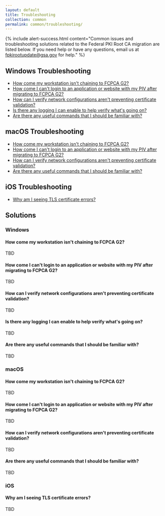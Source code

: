 ```yaml
---
layout: default 
title: Troubleshooting
collection: common
permalink: common/troubleshooting/
---
```


{% include alert-success.html content="Common issues and troubleshooting solutions related to the Federal PKI Root CA migration are listed below.  If you need help or have any questions, email us at fpkirootupdate@gsa.gov for help." %} 
 
## Windows Troubleshooting
- [How come my workstation isn't chaining to FCPCA G2?](#how-come-my-workstation-isnt-chaining-to-fcpca-g2)
- [How come I can't login to an application or website with my PIV after migrating to FCPCA G2?](#how-come-i-cant-login-to-an-application-or-website-with-my-piv-after-migrating-to-fcpca-g2)
- [How can I verify network configurations aren't preventing certificate validation?](#how-can-i-verify-network-configurations-arent-preventing-certificate-validation)
- [Is there any logging I can enable to help verify what's going on?](#is-there-any-logging-i-can-enable-to-help-verify-whats-going-on)
- [Are there any useful commands that I should be familiar with?](#are-there-any-useful-commands-that-i-should-be-familiar-with)

## macOS Troubleshooting
- [How come my workstation isn't chaining to FCPCA G2?](#how-come-my-workstation-isnt-chaining-to-fcpca-g2)
- [How come I can't login to an application or website with my PIV after migrating to FCPCA G2?](#how-come-i-cant-login-to-an-application-or-website-with-my-piv-after-migrating-to-fcpca-g2)
- [How can I verify network configurations aren't preventing certificate validation?](#how-can-i-verify-network-configurations-arent-preventing-certificate-validation)
- [Are there any useful commands that I should be familiar with?](#are-there-any-useful-commands-that-i-should-be-familiar-with)

## iOS Troubleshooting
- [Why am I seeing TLS certificate errors?](#why-am-i-seeing-tls-certificate-errors)


## Solutions

### Windows

#### How come my workstation isn't chaining to FCPCA G2?

TBD

#### How come I can't login to an application or website with my PIV after migrating to FCPCA G2?

TBD

#### How can I verify network configurations aren't preventing certificate validation?

TBD

#### Is there any logging I can enable to help verify what's going on?

TBD

#### Are there any useful commands that I should be familiar with?

TBD


### macOS

#### How come my workstation isn't chaining to FCPCA G2?

TBD

#### How come I can't login to an application or website with my PIV after migrating to FCPCA G2?

TBD

#### How can I verify network configurations aren't preventing certificate validation?

TBD

#### Are there any useful commands that I should be familiar with?

TBD


### iOS

#### Why am I seeing TLS certificate errors?

TBD

